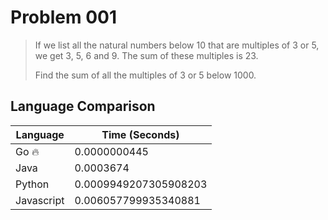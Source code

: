 # Problem 001

> If we list all the natural numbers below 10 that are multiples of 3 or 5, we get 3, 5, 6 and 9. The sum of these multiples is 23.
>
> Find the sum of all the multiples of 3 or 5 below 1000.

## Language Comparison

| Language   | Time (Seconds)        |
| ---------- | --------------------- |
| Go 🔥      | 0.0000000445          |
| Java       | 0.0003674             |
| Python     | 0.0009949207305908203 |
| Javascript | 0.006057799935340881  |
